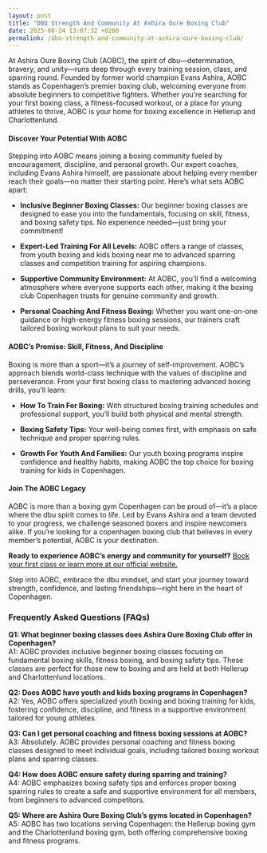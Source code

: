 ```yaml
---
layout: post
title: "DBU Strength And Community At Ashira Oure Boxing Club"
date: 2025-08-24 13:07:32 +0200
permalink: /dbu-strength-and-community-at-ashira-oure-boxing-club/
---
```

At Ashira Oure Boxing Club (AOBC), the spirit of dbu—determination, bravery, and unity—runs deep through every training session, class, and sparring round. Founded by former world champion Evans Ashira, AOBC stands as Copenhagen’s premier boxing club, welcoming everyone from absolute beginners to competitive fighters. Whether you’re searching for your first boxing class, a fitness-focused workout, or a place for young athletes to thrive, AOBC is your home for boxing excellence in Hellerup and Charlottenlund.

#### Discover Your Potential With AOBC

Stepping into AOBC means joining a boxing community fueled by encouragement, discipline, and personal growth. Our expert coaches, including Evans Ashira himself, are passionate about helping every member reach their goals—no matter their starting point. Here’s what sets AOBC apart:

- **Inclusive Beginner Boxing Classes:** Our beginner boxing classes are designed to ease you into the fundamentals, focusing on skill, fitness, and boxing safety tips. No experience needed—just bring your commitment!

- **Expert-Led Training For All Levels:** AOBC offers a range of classes, from youth boxing and kids boxing near me to advanced sparring classes and competition training for aspiring champions.

- **Supportive Community Environment:** At AOBC, you’ll find a welcoming atmosphere where everyone supports each other, making it the boxing club Copenhagen trusts for genuine community and growth.

- **Personal Coaching And Fitness Boxing:** Whether you want one-on-one guidance or high-energy fitness boxing sessions, our trainers craft tailored boxing workout plans to suit your needs.

#### AOBC’s Promise: Skill, Fitness, And Discipline

Boxing is more than a sport—it’s a journey of self-improvement. AOBC’s approach blends world-class technique with the values of discipline and perseverance. From your first boxing class to mastering advanced boxing drills, you’ll learn:

- **How To Train For Boxing:** With structured boxing training schedules and professional support, you’ll build both physical and mental strength.

- **Boxing Safety Tips:** Your well-being comes first, with emphasis on safe technique and proper sparring rules.

- **Growth For Youth And Families:** Our youth boxing programs inspire confidence and healthy habits, making AOBC the top choice for boxing training for kids in Copenhagen.

#### Join The AOBC Legacy

AOBC is more than a boxing gym Copenhagen can be proud of—it’s a place where the dbu spirit comes to life. Led by Evans Ashira and a team devoted to your progress, we challenge seasoned boxers and inspire newcomers alike. If you’re looking for a copenhagen boxing club that believes in every member’s potential, AOBC is your destination.

**Ready to experience AOBC’s energy and community for yourself?** [Book your first class or learn more at our official website.](https://www.ashiraoure.com/)

Step into AOBC, embrace the dbu mindset, and start your journey toward strength, confidence, and lasting friendships—right here in the heart of Copenhagen.

### Frequently Asked Questions (FAQs)

**Q1: What beginner boxing classes does Ashira Oure Boxing Club offer in Copenhagen?**  
A1: AOBC provides inclusive beginner boxing classes focusing on fundamental boxing skills, fitness boxing, and boxing safety tips. These classes are perfect for those new to boxing and are held at both Hellerup and Charlottenlund locations.

**Q2: Does AOBC have youth and kids boxing programs in Copenhagen?**  
A2: Yes, AOBC offers specialized youth boxing and boxing training for kids, fostering confidence, discipline, and fitness in a supportive environment tailored for young athletes.

**Q3: Can I get personal coaching and fitness boxing sessions at AOBC?**  
A3: Absolutely. AOBC provides personal coaching and fitness boxing classes designed to meet individual goals, including tailored boxing workout plans and sparring classes.

**Q4: How does AOBC ensure safety during sparring and training?**  
A4: AOBC emphasizes boxing safety tips and enforces proper boxing sparring rules to create a safe and supportive environment for all members, from beginners to advanced competitors.

**Q5: Where are Ashira Oure Boxing Club’s gyms located in Copenhagen?**  
A5: AOBC has two locations serving Copenhagen: the Hellerup boxing gym and the Charlottenlund boxing gym, both offering comprehensive boxing and fitness programs.

<script type="application/ld+json">
{
  "@context": "https://schema.org",
  "@type": "BlogPosting",
  "headline": "DBU Strength And Community At Ashira Oure Boxing Club",
  "description": "Discover the spirit of determination, bravery, and unity at Ashira Oure Boxing Club (AOBC) in Copenhagen. Founded by former world champion Evans Ashira, AOBC offers boxing classes, fitness workouts, sparring, youth programs, and personal coaching for all levels.",
  "author": {
    "@type": "Person",
    "name": "Evans Ashira",
    "description": "Former world champion and founder of Ashira Oure Boxing Club, dedicated to boxing training, fitness, and community in Copenhagen."
  },
  "publisher": {
    "@type": "Person",
    "name": "Evans Ashira"
  },
  "mainEntityOfPage": {
    "@type": "WebPage",
    "@id": "https://www.ashiraoure.com/blog/dbu-strength-and-community"
  },
  "datePublished": "2024-06-01",
  "dateModified": "2024-06-01",
  "articleBody": "At Ashira Oure Boxing Club (AOBC), the spirit of dbu—determination, bravery, and unity—runs deep through every training session, class, and sparring round. Founded by former world champion Evans Ashira, AOBC stands as Copenhagen’s premier boxing club, welcoming everyone from absolute beginners to competitive fighters. Whether you’re searching for your first boxing class, a fitness-focused workout, or a place for young athletes to thrive, AOBC is your home for boxing excellence in Hellerup and Charlottenlund.\n\nDiscover Your Potential With AOBC\n\nStepping into AOBC means joining a boxing community fueled by encouragement, discipline, and personal growth. Our expert coaches, including Evans Ashira himself, are passionate about helping every member reach their goals—no matter their starting point. Here’s what sets AOBC apart:\n\n- Inclusive Beginner Boxing Classes focusing on skill, fitness, and boxing safety tips.\n- Expert-Led Training For All Levels including youth boxing, sparring classes, and competition training.\n- Supportive Community Environment in Copenhagen’s trusted boxing club.\n- Personal Coaching And Fitness Boxing with tailored workout plans.\n\nAOBC’s Promise: Skill, Fitness, And Discipline\n\nBoxing is more than a sport—it’s a journey of self-improvement. AOBC’s approach blends world-class technique with the values of discipline and perseverance. From your first boxing class to mastering advanced boxing drills, you’ll learn how to train for boxing, boxing safety tips, and benefit from youth boxing programs.\n\nJoin The AOBC Legacy\n\nAOBC is more than a boxing gym Copenhagen can be proud of—it’s a place where the dbu spirit comes to life. Led by Evans Ashira and a team devoted to your progress, we challenge seasoned boxers and inspire newcomers alike."
}
</script>

<script type="application/ld+json">
{
  "@context": "https://schema.org",
  "@type": "FAQPage",
  "mainEntity": [
    {
      "@type": "Question",
      "name": "What beginner boxing classes does Ashira Oure Boxing Club offer in Copenhagen?",
      "acceptedAnswer": {
        "@type": "Answer",
        "text": "AOBC provides inclusive beginner boxing classes focusing on fundamental boxing skills, fitness boxing, and boxing safety tips. These classes are perfect for those new to boxing and are held at both Hellerup and Charlottenlund locations."
      }
    },
    {
      "@type": "Question",
      "name": "Does AOBC have youth and kids boxing programs in Copenhagen?",
      "acceptedAnswer": {
        "@type": "Answer",
        "text": "Yes, AOBC offers specialized youth boxing and boxing training for kids, fostering confidence, discipline, and fitness in a supportive environment tailored for young athletes."
      }
    },
    {
      "@type": "Question",
      "name": "Can I get personal coaching and fitness boxing sessions at AOBC?",
      "acceptedAnswer": {
        "@type": "Answer",
        "text": "Absolutely. AOBC provides personal coaching and fitness boxing classes designed to meet individual goals, including tailored boxing workout plans and sparring classes."
      }
    },
    {
      "@type": "Question",
      "name": "How does AOBC ensure safety during sparring and training?",
      "acceptedAnswer": {
        "@type": "Answer",
        "text": "AOBC emphasizes boxing safety tips and enforces proper boxing sparring rules to create a safe and supportive environment for all members, from beginners to advanced competitors."
      }
    },
    {
      "@type": "Question",
      "name": "Where are Ashira Oure Boxing Club’s gyms located in Copenhagen?",
      "acceptedAnswer": {
        "@type": "Answer",
        "text": "AOBC has two locations serving Copenhagen: the Hellerup boxing gym and the Charlottenlund boxing gym, both offering comprehensive boxing and fitness programs."
      }
    }
  ]
}
</script>
